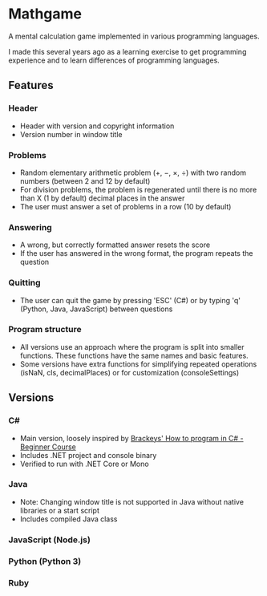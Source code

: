 # Mathgame

A mental calculation game implemented in various programming languages.

I made this several years ago as a learning exercise to get programming experience and to learn differences of programming languages.

## Features

### Header

* Header with version and copyright information
* Version number in window title

### Problems

* Random elementary arithmetic problem (+, −, ×, ÷) with two random numbers (between 2 and 12 by default)
* For division problems, the problem is regenerated until there is no more than X (1 by default) decimal places in the answer
* The user must answer a set of problems in a row (10 by default)

### Answering

* A wrong, but correctly formatted answer resets the score
* If the user has answered in the wrong format, the program repeats the question

### Quitting

* The user can quit the game by pressing 'ESC' (C#) or by typing 'q' (Python, Java, JavaScript) between questions

### Program structure

* All versions use an approach where the program is split into smaller functions. These functions have the same names and basic features.
* Some versions have extra functions for simplifying repeated operations (isNaN, cls, decimalPlaces) or for customization (consoleSettings)

## Versions

### C\#

* Main version, loosely inspired by [Brackeys' How to program in C# - Beginner Course](https://www.youtube.com/playlist?list=PLPV2KyIb3jR6ZkG8gZwJYSjnXxmfPAl51)
* Includes .NET project and console binary
* Verified to run with .NET Core or Mono

### Java

* Note: Changing window title is not supported in Java without native libraries or a start script
* Includes compiled Java class

### JavaScript (Node.js)

### Python (Python 3)

### Ruby
